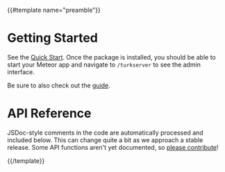 {{#template name="preamble"}}

# Getting Started

See the [Quick Start](https://github.com/VirtualLab/turkserver-meteor). Once the package is installed, you should be able to start your Meteor app and navigate to `/turkserver` to see the admin interface.

Be sure to also check out the [guide](http://turkserver.github.io). 

# API Reference

JSDoc-style comments in the code are automatically processed and included
below. This can change quite a bit as we approach a stable release. Some API
functions aren't yet documented, so [please
contribute](https://github.com/HarvardEconCS/turkserver-meteor)!

{{/template}}
